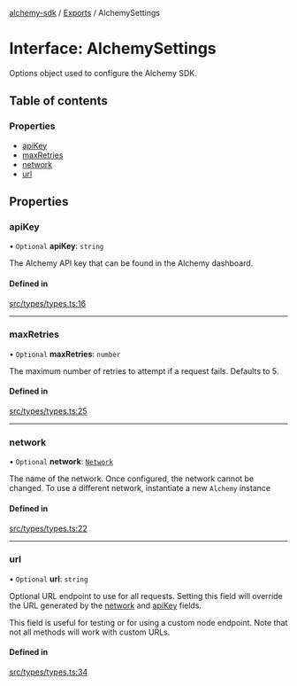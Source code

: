 [alchemy-sdk](../README.md) / [Exports](../modules.md) / AlchemySettings

# Interface: AlchemySettings

Options object used to configure the Alchemy SDK.

## Table of contents

### Properties

- [apiKey](AlchemySettings.md#apikey)
- [maxRetries](AlchemySettings.md#maxretries)
- [network](AlchemySettings.md#network)
- [url](AlchemySettings.md#url)

## Properties

### apiKey

• `Optional` **apiKey**: `string`

The Alchemy API key that can be found in the Alchemy dashboard.

#### Defined in

[src/types/types.ts:16](https://github.com/alchemyplatform/alchemy-sdk-js/blob/53be393/src/types/types.ts#L16)

___

### maxRetries

• `Optional` **maxRetries**: `number`

The maximum number of retries to attempt if a request fails. Defaults to 5.

#### Defined in

[src/types/types.ts:25](https://github.com/alchemyplatform/alchemy-sdk-js/blob/53be393/src/types/types.ts#L25)

___

### network

• `Optional` **network**: [`Network`](../enums/Network.md)

The name of the network. Once configured, the network cannot be changed. To
use a different network, instantiate a new `Alchemy` instance

#### Defined in

[src/types/types.ts:22](https://github.com/alchemyplatform/alchemy-sdk-js/blob/53be393/src/types/types.ts#L22)

___

### url

• `Optional` **url**: `string`

Optional URL endpoint to use for all requests. Setting this field will
override the URL generated by the [network](AlchemySettings.md#network) and [apiKey](AlchemySettings.md#apikey) fields.

This field is useful for testing or for using a custom node endpoint. Note
that not all methods will work with custom URLs.

#### Defined in

[src/types/types.ts:34](https://github.com/alchemyplatform/alchemy-sdk-js/blob/53be393/src/types/types.ts#L34)
